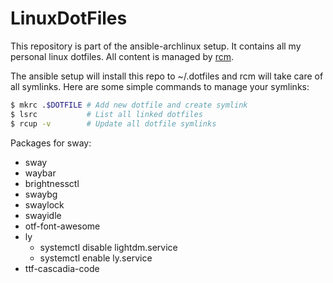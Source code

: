 # LinuxDotFiles
This repository is part of the ansible-archlinux setup. It contains all my personal linux dotfiles.
All content is managed by [rcm](https://robots.thoughtbot.com/rcm-for-rc-files-in-dotfiles-repos).

The ansible setup will install this repo to ~/.dotfiles and rcm will take care
of all symlinks. Here are some simple commands to manage your symlinks:

```bash
$ mkrc .$DOTFILE # Add new dotfile and create symlink
$ lsrc           # List all linked dotfiles
$ rcup -v        # Update all dotfile symlinks
```

Packages for sway:
* sway
* waybar
* brightnessctl
* swaybg
* swaylock
* swayidle
* otf-font-awesome
* ly
    * systemctl disable lightdm.service
    * systemctl enable ly.service
* ttf-cascadia-code